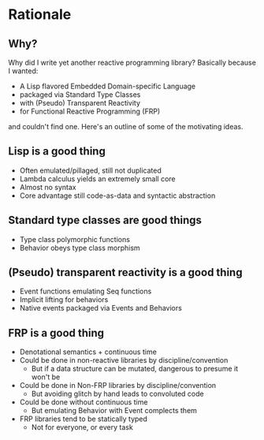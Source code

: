 # Rationale

## Why?

Why did I write yet another reactive programming library?  Basically because I wanted:
* A Lisp flavored Embedded Domain-specific Language
* packaged via Standard Type Classes
* with (Pseudo) Transparent Reactivity
* for Functional Reactive Programming (FRP)

and couldn't find one.  Here's an outline of some of the motivating ideas.

## Lisp is a good thing
* Often emulated/pillaged, still not duplicated
* Lambda calculus yields an extremely small core
* Almost no syntax
* Core advantage still code-as-data and syntactic abstraction

## Standard type classes are good things
* Type class polymorphic functions
* Behavior obeys type class morphism

## (Pseudo) transparent reactivity is a good thing
* Event functions emulating Seq functions
* Implicit lifting for behaviors
* Native events packaged via Events and Behaviors

## FRP is a good thing
* Denotational semantics + continuous time
* Could be done in non-reactive libraries by discipline/convention
  * But if a data structure can be mutated, dangerous to presume it won't be
* Could be done in Non-FRP libraries by discipline/convention
  * But avoiding glitch by hand leads to convoluted code
* Could be done without continuous time
  * But emulating Behavior with Event complects them
* FRP libraries tend to be statically typed
  * Not for everyone, or every task
